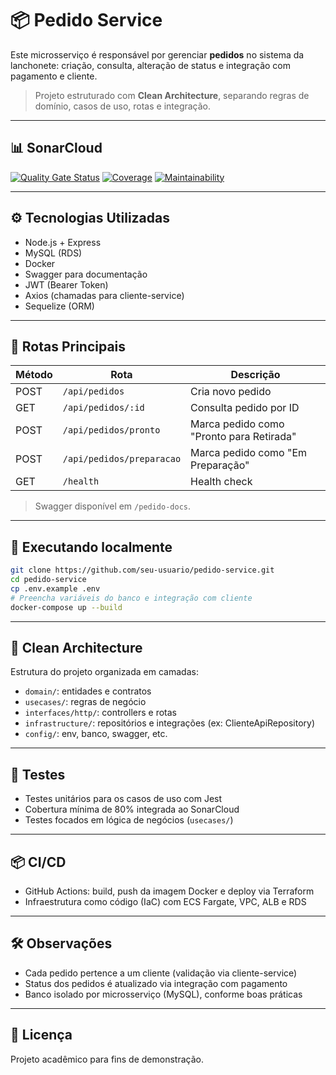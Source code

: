 # 📦 Pedido Service

Este microsserviço é responsável por gerenciar **pedidos** no sistema da lanchonete: criação, consulta, alteração de status e integração com pagamento e cliente.

> Projeto estruturado com **Clean Architecture**, separando regras de domínio, casos de uso, rotas e integração.

---

## 📊 SonarCloud

[![Quality Gate Status](https://sonarcloud.io/api/project_badges/measure?project=eamaral_pedido-service&metric=alert_status)](https://sonarcloud.io/dashboard?id=eamaral_pedido-service)
[![Coverage](https://sonarcloud.io/api/project_badges/measure?project=eamaral_pedido-service&metric=coverage)](https://sonarcloud.io/dashboard?id=eamaral_pedido-service)
[![Maintainability](https://sonarcloud.io/api/project_badges/measure?project=eamaral_pedido-service&metric=sqale_rating)](https://sonarcloud.io/dashboard?id=eamaral_pedido-service)

---

## ⚙️ Tecnologias Utilizadas

- Node.js + Express
- MySQL (RDS)
- Docker
- Swagger para documentação
- JWT (Bearer Token)
- Axios (chamadas para cliente-service)
- Sequelize (ORM)

---

## 🔗 Rotas Principais

| Método | Rota                           | Descrição                                       |
|--------|--------------------------------|-------------------------------------------------|
| POST   | `/api/pedidos`                | Cria novo pedido                                |
| GET    | `/api/pedidos/:id`            | Consulta pedido por ID                          |
| POST   | `/api/pedidos/pronto`         | Marca pedido como "Pronto para Retirada"        |
| POST   | `/api/pedidos/preparacao`     | Marca pedido como "Em Preparação"               |
| GET    | `/health`                     | Health check                                    |

> Swagger disponível em `/pedido-docs`.

---

## 🚀 Executando localmente

```bash
git clone https://github.com/seu-usuario/pedido-service.git
cd pedido-service
cp .env.example .env
# Preencha variáveis do banco e integração com cliente
docker-compose up --build
```

---

## 🧩 Clean Architecture

Estrutura do projeto organizada em camadas:

- `domain/`: entidades e contratos
- `usecases/`: regras de negócio
- `interfaces/http/`: controllers e rotas
- `infrastructure/`: repositórios e integrações (ex: ClienteApiRepository)
- `config/`: env, banco, swagger, etc.

---

## 🧪 Testes

- Testes unitários para os casos de uso com Jest
- Cobertura mínima de 80% integrada ao SonarCloud
- Testes focados em lógica de negócios (`usecases/`)

---

## 📦 CI/CD

- GitHub Actions: build, push da imagem Docker e deploy via Terraform
- Infraestrutura como código (IaC) com ECS Fargate, VPC, ALB e RDS

---

## 🛠️ Observações

- Cada pedido pertence a um cliente (validação via cliente-service)
- Status dos pedidos é atualizado via integração com pagamento
- Banco isolado por microsserviço (MySQL), conforme boas práticas

---

## 📄 Licença

Projeto acadêmico para fins de demonstração.
